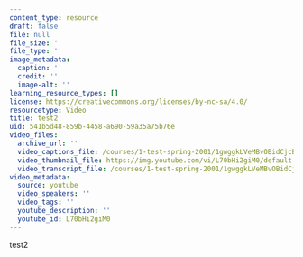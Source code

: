 ```yaml
---
content_type: resource
draft: false
file: null
file_size: ''
file_type: ''
image_metadata:
  caption: ''
  credit: ''
  image-alt: ''
learning_resource_types: []
license: https://creativecommons.org/licenses/by-nc-sa/4.0/
resourcetype: Video
title: test2
uid: 541b5d48-859b-4458-a690-59a35a75b76e
video_files:
  archive_url: ''
  video_captions_file: /courses/1-test-spring-2001/1gwggkLVeMBvOBidCjcBCk5OTn2MYpjmZ_transcript.webvtt
  video_thumbnail_file: https://img.youtube.com/vi/L70bHi2giM0/default.jpg
  video_transcript_file: /courses/1-test-spring-2001/1gwggkLVeMBvOBidCjcBCk5OTn2MYpjmZ_transcript.pdf
video_metadata:
  source: youtube
  video_speakers: ''
  video_tags: ''
  youtube_description: ''
  youtube_id: L70bHi2giM0
---
```

test2
